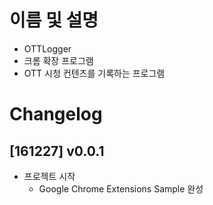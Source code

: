 # 이름 및 설명
- OTTLogger
- 크롬 확장 프로그램
- OTT 시청 컨텐츠를 기록하는 프로그램


# Changelog

## [161227] v0.0.1
- 프로젝트 시작
  - Google Chrome Extensions Sample 완성
